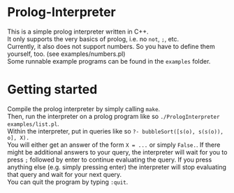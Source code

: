 # Prolog-Interpreter
This is a simple prolog interpreter written in C++.  
It only supports the very basics of prolog, i.e. no `not`, `;`, etc.  
Currently, it also does not support numbers. So you have to define them yourself, too. (see examples/numbers.pl)  
Some runnable example programs can be found in the `examples` folder.  

# Getting started
Compile the prolog interpreter by simply calling `make`.  
Then, run the interpreter on a prolog program like so `./PrologInterpreter examples/list.pl`.  
Within the interpreter, put in queries like so `?- bubbleSort([s(o), s(s(o)), o], X).`  
You will either get an answer of the form `X = ...` or simply `False.`. If there might be additional answers to your query, the interpreter will wait for you to press `;` followed by enter to continue evaluating the query. If you press anything else (e.g. simply pressing enter) the interpreter will stop evaluating that query and wait for your next query.  
You can quit the program by typing `:quit`.  
